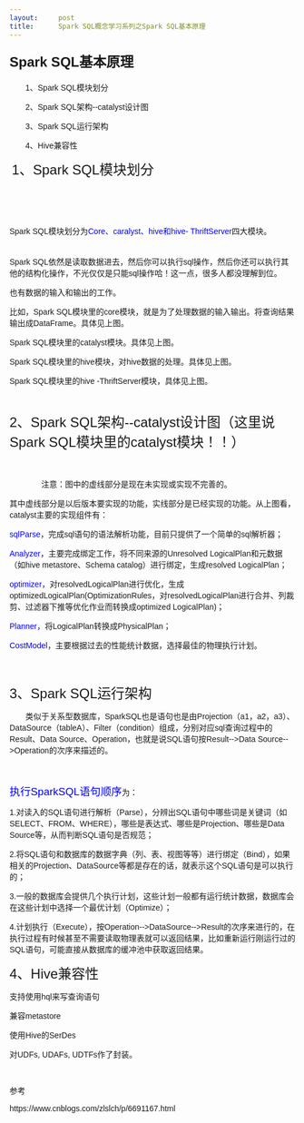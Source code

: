 ```yaml
---
layout:     post
title:      Spark SQL概念学习系列之Spark SQL基本原理
---
```

<div id="article_content" class="article_content clearfix csdn-tracking-statistics" data-pid="blog" data-mod="popu_307" data-dsm="post">
								            <link rel="stylesheet" href="https://csdnimg.cn/release/phoenix/template/css/ck_htmledit_views-f76675cdea.css">
						<div class="htmledit_views" id="content_views">
                
<h3 class="jquery-notebook editor" style="font-size:16px;line-height:1.5;font-family:Verdana, Arial, Helvetica, sans-serif;">
<span style="font-size:18pt;">Spark SQL基本原理</span></h3>
<p style="font-family:Verdana, Arial, Helvetica, sans-serif;font-size:14px;">
　　1、Spark SQL模块划分</p>
<p style="font-family:Verdana, Arial, Helvetica, sans-serif;font-size:14px;">
　　2、Spark SQL架构--catalyst设计图</p>
<p style="font-family:Verdana, Arial, Helvetica, sans-serif;font-size:14px;">
　　3、Spark SQL运行架构</p>
<p style="font-family:Verdana, Arial, Helvetica, sans-serif;font-size:14px;">
　　4、Hive兼容性</p>
<p style="font-family:Verdana, Arial, Helvetica, sans-serif;font-size:14px;">
 <span style="font-size:18pt;">1、Spark SQL模块划分</span></p>
<p style="font-family:Verdana, Arial, Helvetica, sans-serif;font-size:14px;">
　　　　　　　　　　　　<img src="https://images2015.cnblogs.com/blog/855959/201704/855959-20170410214244485-77115072.png" alt="" style="border:0px;"></p>
<p style="font-family:Verdana, Arial, Helvetica, sans-serif;font-size:14px;">
　　　　　　　　<img src="https://images2015.cnblogs.com/blog/855959/201704/855959-20170410214309813-2050351581.png" alt="" style="border:0px;"></p>
<p style="font-family:Verdana, Arial, Helvetica, sans-serif;font-size:14px;">
Spark SQL模块划分为<span><span style="color:rgb(0,0,255);">Core、caralyst、hive和hive- ThriftServer</span></span>四大模块。 　　　  </p>
<p style="font-family:Verdana, Arial, Helvetica, sans-serif;font-size:14px;">
Spark SQL依然是读取数据进去，然后你可以执行sql操作，然后你还可以执行其他的结构化操作，不光仅仅是只能sql操作哈！这一点，很多人都没理解到位。</p>
<p style="font-family:Verdana, Arial, Helvetica, sans-serif;font-size:14px;">
也有数据的输入和输出的工作。</p>
<p style="font-family:Verdana, Arial, Helvetica, sans-serif;font-size:14px;">
比如，Spark SQL模块里的core模块，就是为了处理数据的输入输出。将查询结果输出成DataFrame。具体见上图。</p>
<p style="font-family:Verdana, Arial, Helvetica, sans-serif;font-size:14px;">
Spark SQL模块里的catalyst模块。具体见上图。</p>
<p style="font-family:Verdana, Arial, Helvetica, sans-serif;font-size:14px;">
Spark SQL模块里的hive模块，对hive数据的处理。具体见上图。</p>
<p style="font-family:Verdana, Arial, Helvetica, sans-serif;font-size:14px;">
Spark SQL模块里的hive -ThriftServer模块，具体见上图。</p>
<p style="font-family:Verdana, Arial, Helvetica, sans-serif;font-size:14px;">
 </p>
<p style="font-family:Verdana, Arial, Helvetica, sans-serif;font-size:14px;">
<span style="font-size:18pt;">2、Spark SQL架构--catalyst设计图（这里说Spark SQL模块里的catalyst模块！！）</span></p>
<p style="font-family:Verdana, Arial, Helvetica, sans-serif;font-size:14px;">
　　　　　　　　　　<img src="https://images2015.cnblogs.com/blog/855959/201704/855959-20170410214540266-835408556.png" alt="" style="border:0px;"></p>
<p style="font-family:Verdana, Arial, Helvetica, sans-serif;font-size:14px;">
　　　　注意：图中的虚线部分是现在未实现或实现不完善的。</p>
<p style="font-family:Verdana, Arial, Helvetica, sans-serif;font-size:14px;">
其中虚线部分是以后版本要实现的功能，实线部分是已经实现的功能。从上图看，catalyst主要的实现组件有：</p>
<p style="font-family:Verdana, Arial, Helvetica, sans-serif;font-size:14px;">
<span><span style="color:rgb(0,0,255);">sqlParse</span></span>，完成sql语句的语法解析功能，目前只提供了一个简单的sql解析器；</p>
<p style="font-family:Verdana, Arial, Helvetica, sans-serif;font-size:14px;">
<span><span style="color:rgb(0,0,255);">Analyzer</span></span>，主要完成绑定工作，将不同来源的Unresolved LogicalPlan和元数据（如hive metastore、Schema catalog）进行绑定，生成resolved LogicalPlan；</p>
<p style="font-family:Verdana, Arial, Helvetica, sans-serif;font-size:14px;">
<span><span style="color:rgb(0,0,255);">optimizer，</span></span>对resolvedLogicalPlan进行优化，生成optimizedLogicalPlan(OptimizationRules，对resolvedLogicalPlan进行合并、列裁剪、过滤器下推等优化作业而转换成optimized LogicalPlan)；</p>
<p style="font-family:Verdana, Arial, Helvetica, sans-serif;font-size:14px;">
<span><span style="color:rgb(0,0,255);">Planner，</span></span>将LogicalPlan转换成PhysicalPlan；</p>
<p style="font-family:Verdana, Arial, Helvetica, sans-serif;font-size:14px;">
<span><span style="color:rgb(0,0,255);">CostModel</span></span>，主要根据过去的性能统计数据，选择最佳的物理执行计划。</p>
<p style="font-family:Verdana, Arial, Helvetica, sans-serif;font-size:14px;">
<span style="font-size:18pt;"><br></span></p>
<p style="font-family:Verdana, Arial, Helvetica, sans-serif;font-size:14px;">
<span style="font-size:18pt;">3、Spark SQL运行架构</span></p>
<p style="font-family:Verdana, Arial, Helvetica, sans-serif;font-size:14px;">
　　类似于关系型数据库，SparkSQL也是语句也是由Projection（a1，a2，a3）、DataSource（tableA）、Filter（condition）组成，分别对应sql查询过程中的Result、Data Source、Operation，也就是说SQL语句按Result--&gt;Data Source--&gt;Operation的次序来描述的。</p>
<p style="font-family:Verdana, Arial, Helvetica, sans-serif;font-size:14px;">
　　　　　　　　　　　　<img src="https://images2015.cnblogs.com/blog/855959/201704/855959-20170410214952297-799624019.png" alt="" style="border:0px;"></p>
<p style="font-family:Verdana, Arial, Helvetica, sans-serif;font-size:14px;">
<span style="font-size:14pt;color:rgb(0,0,255);"><span>执行SparkSQL语句顺序</span></span>为：</p>
<p style="font-family:Verdana, Arial, Helvetica, sans-serif;font-size:14px;">
1.对读入的SQL语句进行解析（Parse），分辨出SQL语句中哪些词是关键词（如SELECT、FROM、WHERE），哪些是表达式、哪些是Projection、哪些是Data Source等，从而判断SQL语句是否规范；</p>
<p style="font-family:Verdana, Arial, Helvetica, sans-serif;font-size:14px;">
2.将SQL语句和数据库的数据字典（列、表、视图等等）进行绑定（Bind），如果相关的Projection、DataSource等都是存在的话，就表示这个SQL语句是可以执行的；</p>
<p style="font-family:Verdana, Arial, Helvetica, sans-serif;font-size:14px;">
3.一般的数据库会提供几个执行计划，这些计划一般都有运行统计数据，数据库会在这些计划中选择一个最优计划（Optimize）；</p>
<p style="font-family:Verdana, Arial, Helvetica, sans-serif;font-size:14px;">
4.计划执行（Execute），按Operation--&gt;DataSource--&gt;Result的次序来进行的，在执行过程有时候甚至不需要读取物理表就可以返回结果，比如重新运行刚运行过的SQL语句，可能直接从数据库的缓冲池中获取返回结果。</p>
<p style="font-family:Verdana, Arial, Helvetica, sans-serif;font-size:14px;">
<span style="font-size:18pt;">4、Hive兼容性</span></p>
<p style="font-family:Verdana, Arial, Helvetica, sans-serif;font-size:14px;">
支持使用hql来写查询语句</p>
<p style="font-family:Verdana, Arial, Helvetica, sans-serif;font-size:14px;">
兼容metastore</p>
<p style="font-family:Verdana, Arial, Helvetica, sans-serif;font-size:14px;">
使用Hive的SerDes</p>
<p style="font-family:Verdana, Arial, Helvetica, sans-serif;font-size:14px;">
对UDFs, UDAFs, UDTFs作了封装。</p>
<p style="font-family:Verdana, Arial, Helvetica, sans-serif;font-size:14px;">
<br></p>
<p style="font-family:Verdana, Arial, Helvetica, sans-serif;font-size:14px;">
参考</p>
<p style="font-family:Verdana, Arial, Helvetica, sans-serif;font-size:14px;">
https://www.cnblogs.com/zlslch/p/6691167.html<br></p>
            </div>
                </div>